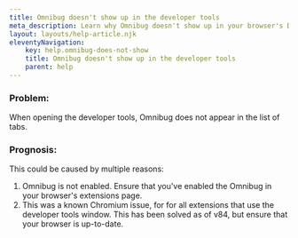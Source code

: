 ```yaml
---
title: Omnibug doesn't show up in the developer tools
meta_description: Learn why Omnibug doesn't show up in your browser's Developer Tools
layout: layouts/help-article.njk
eleventyNavigation:
    key: help.omnibug-does-not-show
    title: Omnibug doesn't show up in the developer tools
    parent: help
---
```


### Problem: 

When opening the developer tools, Omnibug does not appear in the list of tabs.

### Prognosis:

This could be caused by multiple reasons:

 1. Omnibug is not enabled. Ensure that you've enabled the Omnibug in your browser's extensions page.
 1. This was a known Chromium issue, for for all extensions that use the developer tools window. This has been solved as 
 of v84, but ensure that your browser is up-to-date.
